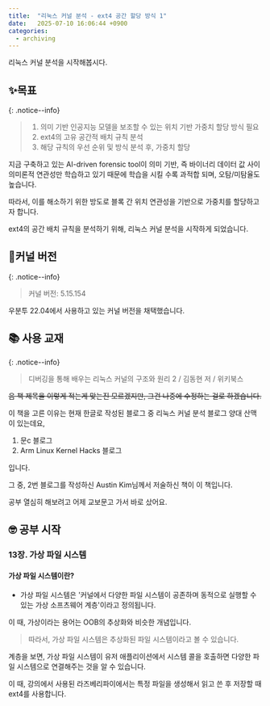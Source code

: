 ```yaml
---
title:  "리눅스 커널 분석 - ext4 공간 할당 방식 1"
date:   2025-07-10 16:06:44 +0900
categories: 
  - archiving
---
```



리눅스 커널 분석을 시작해봅시다.
## ✨목표 

{: .notice--info}
>1. 의미 기반 인공지능 모델을 보조할 수 있는 위치 기반 가중치 할당 방식 필요
>2. ext4의 고유 공간적 배치 규칙 분석
>3. 해당 규칙의 우선 순위 및 방식 분석 후, 가중치 할당

지금 구축하고 있는 AI-driven forensic tool이 의미 기반, 즉 바이너리 데이터 값 사이 의미론적 연관성만 학습하고 있기 때문에 학습을 시킬 수록 과적합 되며, 오탐/미탐율도 높습니다.

따라서, 이를 해소하기 위한 방도로 블록 간 위치 연관성을 기반으로 가중치를 할당하고자 합니다.

ext4의 공간 배치 규칙을 분석하기 위해, 리눅스 커널 분석을 시작하게 되었습니다.

## 🔧커널 버전

{: .notice--info}
>커널 버전: 5.15.154

우분투 22.04에서 사용하고 있는 커널 버전을 채택했습니다.

## 📚 사용 교재

{: .notice--info}
> 디버깅을 통해 배우는 리눅스 커널의 구조와 원리 2 / 김동현 저 / 위키북스

~~음 책 제목을 이렇게 적는게 맞는진 모르겠지만, 그건 나중에 수정하는 걸로 하겠습니다.~~

이 책을 고른 이유는 현재 한글로 작성된 블로그 중 리눅스 커널 분석 블로그 양대 산맥이 있는데요,

1. 문c 블로그
2. Arm Linux Kernel Hacks 블로그

입니다.

그 중, 2번 블로그를 작성하신 Austin Kim님께서 저술하신 책이 이 책입니다.

공부 열심히 해보려고 어제 교보문고 가서 바로 샀어요. 

## 🤓 공부 시작

### 13장. 가상 파일 시스템

#### 가상 파일 시스템이란?
- 가상 파일 시스템은 '커널에서 다양한 파일 시스템이 공존하며 동적으로 실행할 수 있는 가상 소프츠웨어 계층'이라고 정의됩니다.

이 때, 가상이라는 용어는 OOB의 추상화와 비슷한 개념입니다.
> 따라서, 가상 파일 시스템은 추상화된 파일 시스템이라고 볼 수 있습니다.

계층을 보면, 가상 파일 시스템이 유저 애플리이션에서 시스템 콜을 호출하면 다양한 파일 시스템으로 연결해주는 것을 알 수 있습니다. 

이 때, 강의에서 사용된 라즈베리파이에서는 특정 파일을 생성해서 읽고 쓴 후 저장할 때 ext4를 사용합니다.
